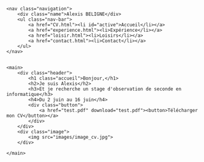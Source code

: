 <!DOCTYPE html>
<html lang="fr">
<head>
    <meta charset="UTF-8">
    <link rel="stylesheet" href="Style.css">
    <meta name="viewport" content="width=device-width, initial-scale=1.0">
    <title>Alexis BELIGNE</title>
</head>
<body>

    <nav class="navigation">
        <div class="name">Alexis BELIGNE</div>
        <ul class="nav-bar">
            <a href="CV.html"><li id="active">Accueil</li></a>
            <a href="experience.html"><li>Expérience</li></a>
            <a href="loisir.html"><li>Loisirs</li></a>
            <a href="contact.html"><li>Contact</li></a>
        </ul>
    </nav>


    <main>
        <div class="header">
            <h1 class="accueil">Bonjour,</h1>
            <h2>Je suis Alexis</h2>
            <h3>Et je recherche un stage d'observation de seconde en informatique</h3>
            <h4>Du 2 juin au 16 juin</h4>
            <div class="button">
                <a href="test.pdf" download="test.pdf"><button>Télécharger mon CV</button></a>
            </div>
        </div>
        <div class="image">
            <img src="images/image_cv.jpg">
        </div>
        
    </main>





    


</body>
</html>
 
